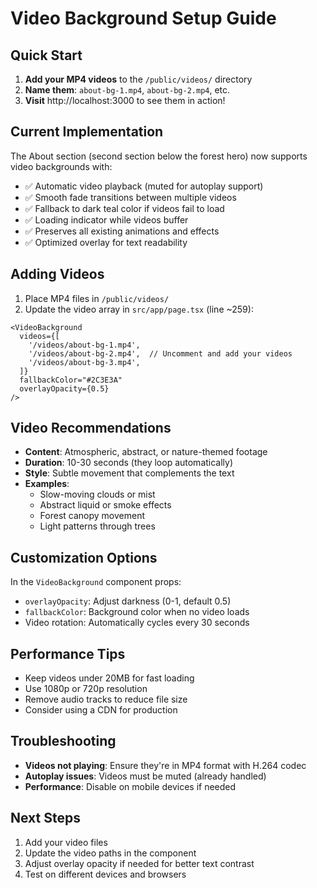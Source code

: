 # Video Background Setup Guide

## Quick Start

1. **Add your MP4 videos** to the `/public/videos/` directory
2. **Name them**: `about-bg-1.mp4`, `about-bg-2.mp4`, etc.
3. **Visit** http://localhost:3000 to see them in action!

## Current Implementation

The About section (second section below the forest hero) now supports video backgrounds with:

- ✅ Automatic video playback (muted for autoplay support)
- ✅ Smooth fade transitions between multiple videos
- ✅ Fallback to dark teal color if videos fail to load
- ✅ Loading indicator while videos buffer
- ✅ Preserves all existing animations and effects
- ✅ Optimized overlay for text readability

## Adding Videos

1. Place MP4 files in `/public/videos/`
2. Update the video array in `src/app/page.tsx` (line ~259):

```tsx
<VideoBackground 
  videos={[
    '/videos/about-bg-1.mp4',
    '/videos/about-bg-2.mp4',  // Uncomment and add your videos
    '/videos/about-bg-3.mp4',
  ]}
  fallbackColor="#2C3E3A"
  overlayOpacity={0.5}
/>
```

## Video Recommendations

- **Content**: Atmospheric, abstract, or nature-themed footage
- **Duration**: 10-30 seconds (they loop automatically)
- **Style**: Subtle movement that complements the text
- **Examples**: 
  - Slow-moving clouds or mist
  - Abstract liquid or smoke effects
  - Forest canopy movement
  - Light patterns through trees

## Customization Options

In the `VideoBackground` component props:

- `overlayOpacity`: Adjust darkness (0-1, default 0.5)
- `fallbackColor`: Background color when no video loads
- Video rotation: Automatically cycles every 30 seconds

## Performance Tips

- Keep videos under 20MB for fast loading
- Use 1080p or 720p resolution
- Remove audio tracks to reduce file size
- Consider using a CDN for production

## Troubleshooting

- **Videos not playing**: Ensure they're in MP4 format with H.264 codec
- **Autoplay issues**: Videos must be muted (already handled)
- **Performance**: Disable on mobile devices if needed

## Next Steps

1. Add your video files
2. Update the video paths in the component
3. Adjust overlay opacity if needed for better text contrast
4. Test on different devices and browsers